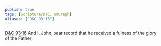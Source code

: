 ```yaml
---
publish: true
tags: [Scripture/DaC, noGraph]
aliases: ["D&C 93:16"]
---
```

[D&C 93:16](https://churchofjesuschrist.org/study/scriptures/dc-testament/dc/93?lang=eng&id=p16#p16) And I, John, bear record that he received a fulness of the glory of the Father;
